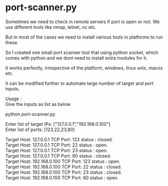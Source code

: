 # port-scanner.py

Sometimes we need to check in remote servers if port is open or not. We use different tools like nmap, telnet, nc etc.

But in most of the cases we need to install various tools in platforms to run these.

So I created one small port scanner tool that using python socket, which comes with python and we dont need to install extra modules for it.

It works perfectly, irrespective of the platform, windows, linux unix, macos etc.


It can be modified further to automate large number of target and port inputs.

Usage : <br />
Give the inputs as list as below <br />

python port-scanner.py <br />

Enter list of target IPs: ["127.0.0.1","192.168.0.100"] <br />
Enter list of ports: [123,22,23,80] <br />
 
Target Host: 127.0.0.1 TCP Port: 123 status : closed. <br />
Target Host: 127.0.0.1 TCP Port: 22 status : open. <br />
Target Host: 127.0.0.1 TCP Port: 23 status : open. <br />
Target Host: 127.0.0.1 TCP Port: 80 status : closed. <br />
Target Host: 192.168.0.100 TCP Port: 123 status : open. <br />
Target Host: 192.168.0.100 TCP Port: 22 status : closed. <br />
Target Host: 192.168.0.100 TCP Port: 23 status : closed. <br />
Target Host: 192.168.0.100 TCP Port: 80 status : open. <br />


